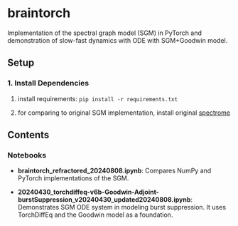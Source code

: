 # braintorch

Implementation of the spectral graph model (SGM) in PyTorch and demonstration of slow-fast dynamics with ODE with SGM+Goodwin model. 

## Setup

### 1. Install Dependencies

1. install requirements:
`pip install -r requirements.txt`

2. for comparing to original SGM implementation, install original [spectrome](https://github.com/Raj-Lab-UCSF/spectrome)

## Contents

### Notebooks
- **braintorch_refractored_20240808.ipynb**: Compares NumPy and PyTorch implementations of the SGM.

- **20240430_torchdiffeq-v6b-Goodwin-Adjoint-burstSuppression_v20240430_updated20240808.ipynb**: Demonstrates SGM ODE system in modeling burst suppression. It uses TorchDiffEq and the Goodwin model as a foundation.
